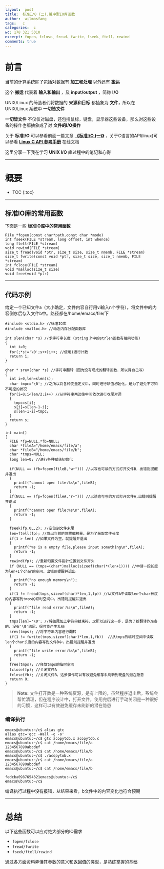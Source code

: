 ```yaml
---
layout:  post
title:  标准I/O (二).缓冲型IO库函数
author:  wilmosfang
tags:   c 
categories:  c
wc: 178 321 5310
excerpt: fopen、fclose、fread、fwrite、fseek、ftell、rewind
comments: true
---
```



# 前言

当前的计算系统除了包括对数据有 **加工和处理** 以外还有 **搬运**

这个 **搬运** 代表着 **输入和输出** ，及 **input/output** ，简称 **I/O**

UNIX/Linux 的缔造者们将数据的 **来源和目标** 都抽象为 **文件**，所以在 UNIX/Linux 系统中 **一切皆文件**

**一切皆文件** 不仅仅对磁盘，还包括鼠标，键盘，显示器这些设备，那么对这些设备的操作也都抽象成了对 **文件的I/O操作**

关于 **标准I/O** 可以参看前面一篇文章 **[《标准I/O (一)》][c_stdio_01]** ，关于C语言的API(linux)可以参看 **[Linux C API 参考手册][linux_c_api]** 在线文档

这里分享一下我在学习 **UNIX I/O** 库过程中的笔记和心得


---

# 概要

* TOC
{:toc}

---


## 标准IO库的常用函数


下面是一些 **标准IO库中的常用函数**

~~~
File *fopen(const char*path,const char *mode)
int fseek(FILE *stream, long offset, int whence)
long ftell(FILE *stream)
void rewind(FILE *stream)
size_t fread(void *ptr, size_t size, size_t nmemb, FILE *stream)
size_t fwrite(const void *ptr, size_t size, size_t nmemb, FILE *stream)
int fclose(FILE *stream)
void *malloc(size_t size)
void free(void *ptr)
~~~


---

## 代码示例

给定一个已知文件a（大小确定，文件内容自行用vi输入n个字符），将文件中的内容倒序后存入文件b中。路径都在/home/emacs/file/下

~~~
#include <stdio.h> //标准IO库
#include <malloc.h> //动态内存分配函数库

int slen(char *s) //求字符串长度 (string.h中的strlen函数有相同功能)
{
  int i=0;
  for(;*s!='\0';s++)i++; //使用i进行计数
  return i;
}

char * srev(char *s) //字符串翻转（因为没有现成的翻转函数，所以得自己写）
{
  int i=0,len=slen(s); 
  char tmpc='\0'; //之所以将各种变量定义后，同时进行赋值初始化，是为了避免不可知不可控的状况
  for(i=0;i<len/2;i++) //从字符串两边往中间依次进行收尾对调
  {
    tmpc=s[i];
    s[i]=s[len-1-i];
    s[len-1-i]=tmpc;
  }
  return s;
}

int main()
{
  FILE *fp=NULL,*fb=NULL;
  char *fileA="/home/emacs/file/a";
  char *fileB="/home/emacs/file/b";
  char *tmps=NULL;
  long len=0; //进行各种赋值初始化

  if(NULL == (fb=fopen(fileB,"w+"))) //以写也可读的方式打开文件B，出错则提醒并退出
  {
    printf("cannot open file:%s\n",fileB);
    return -1;
  }
  if(NULL == (fp=fopen(fileA,"r+"))) //以读也可写的方式打开文件A,出错则提醒并退出
  {
    printf("cannot open file:%s\n",fileA);
    return -1;
  }

  fseek(fp,0L,2); //定位到文件末尾
  len=ftell(fp); //取出当前的位置偏移量，是为了获取文件长度
  if(1 > len) //如果文件为空，就提醒并退出					    
  {
    printf("%s is a empty file,please input something\n",fileA);
    return -1;
  }
  rewind(fp); //重新归置文件指针位置到文件开头
  if (NULL == (tmps=(char*)malloc(sizeof(char)*(len+1)))) //申请一段长度为len+1个char的空间，出错则提醒并退出
  {
    printf("no enough memory\n");
    return -1;	
  } 
  if(1 != fread(tmps,sizeof(char)*len,1,fp)) //从文件A中读取len个char长度的内容写到tmps的临时空间中，出错则提醒并退出
  {
    printf("file read error:%s\n",fileA);
    return -1;
  }  
  tmps[len]='\0'; //将结尾加上字符串结束符，之所以进行这一步，是为了给翻转作准备的，没有'\0'结尾，很可能产生乱码
  srev(tmps); //将字符串内容进行翻转
  if(1 != fwrite(tmps,sizeof(char)*len,1,fb))  //从tmps的临时空间中读取len个char长度的内容写到文件B中，出错则提醒并退出
  {
    printf("file write error:%s\n",fileB);
    return -1;
  }
  free(tmps); //释放tmps的临时空间
  fclose(fp); //关闭文件A
  fclose(fb); //关闭文件B，这步操作可以有效避免缓存未刷新到硬盘的潜在隐患
  return 0;
}
~~~


> **Note:** 文件打开数是一种系统资源，是有上限的，虽然程序退出后，系统会帮忙清理，但在程序设计中，打开文件，使用完后进行手动关闭是一种很好的习惯，这样可以有效避免缓存未刷新的潜在隐患


### 编译执行

~~~
emacs@ubuntu:~/c$ alias gtc
alias gtc='gcc -Wall -g -o'
emacs@ubuntu:~/c$ gtc acopytob.x acopytob.c 
emacs@ubuntu:~/c$ cat /home/emacs/file/a
1234567890abcdef
emacs@ubuntu:~/c$ cat /home/emacs/file/b
emacs@ubuntu:~/c$ ./acopytob.x 
emacs@ubuntu:~/c$ cat /home/emacs/file/a
1234567890abcdef
emacs@ubuntu:~/c$ cat /home/emacs/file/b

fedcba0987654321emacs@ubuntu:~/c$ 
emacs@ubuntu:~/c$
~~~

编译执行过程中没有报错，从结果来看，b文件中的内容变化也符合预期


---

# 总结

以下这些函数可以应对绝大部分的IO需求

* `fopen/fclose`
* `fread/fwrite`
* `fseek/ftell/rewind`

通过各方面资料弄懂其参数的意义和返回值的类型，是熟练掌握的基础



[c_stdio_01]:/2016/12/26/c-stdio-01/
[linux_c_api]:http://www.kancloud.cn/wizardforcel/linux-c-api-ref/98469

